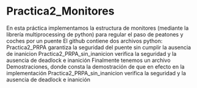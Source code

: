# Practica2_Monitores
  En esta práctica implementamos la estructura de monitores (mediante la librería multiprocessing de python) para regular el paso de peatones y coches por un puente 
  El github contiene dos archivos python:
    Practica2_PRPA garantiza la seguridad del puente sin cumplir la ausencia de inanicion
    Practica2_PRPA_sin_inanicion verifica la seguridad y la ausencia de deadlock e inanición
Finalmente tenemos un archivo Demostraciones, donde consta la demostración de que en efecto en la implementación Practica2_PRPA_sin_inanicion verifica la seguridad y la ausencia de deadlock e inanición
